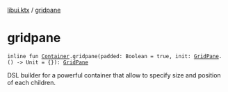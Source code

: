 [libui.ktx](index.md) / [gridpane](./gridpane.md)

# gridpane

`inline fun `[`Container`](-container/index.md)`.gridpane(padded: Boolean = true, init: `[`GridPane`](-grid-pane/index.md)`.() -> Unit = {}): `[`GridPane`](-grid-pane/index.md)

DSL builder for a powerful container that allow to specify
size and position of each children.

